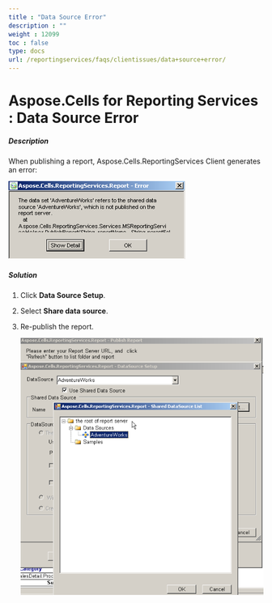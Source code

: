 ```yaml
---
title : "Data Source Error" 
description : "" 
weight : 12099 
toc : false
type: docs
url: /reportingservices/faqs/clientissues/data+source+error/
---
```


# Aspose.Cells for Reporting Services : Data Source Error


##### Description

When publishing a report, Aspose.Cells.ReportingServices Client generates an error:  
  
![image](6193258.png)

##### Solution

1.  Click **Data Source Setup**.
2.  Select **Share data source**.
3.  Re-publish the report.  
      
    ![image](6193259.png)

